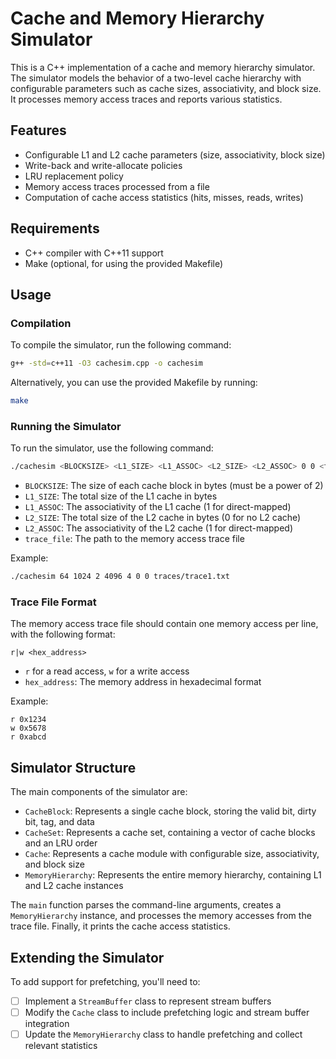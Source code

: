 # Cache and Memory Hierarchy Simulator

This is a C++ implementation of a cache and memory hierarchy simulator. The simulator models the behavior of a two-level cache hierarchy with configurable parameters such as cache sizes, associativity, and block size. It processes memory access traces and reports various statistics.

## Features

- Configurable L1 and L2 cache parameters (size, associativity, block size)
- Write-back and write-allocate policies
- LRU replacement policy
- Memory access traces processed from a file
- Computation of cache access statistics (hits, misses, reads, writes)

## Requirements

- C++ compiler with C++11 support
- Make (optional, for using the provided Makefile)

## Usage

### Compilation

To compile the simulator, run the following command:

```bash
g++ -std=c++11 -O3 cachesim.cpp -o cachesim
```

Alternatively, you can use the provided Makefile by running:

```bash
make
```

### Running the Simulator

To run the simulator, use the following command:

```bash
./cachesim <BLOCKSIZE> <L1_SIZE> <L1_ASSOC> <L2_SIZE> <L2_ASSOC> 0 0 <trace_file>
```

- `BLOCKSIZE`: The size of each cache block in bytes (must be a power of 2)
- `L1_SIZE`: The total size of the L1 cache in bytes
- `L1_ASSOC`: The associativity of the L1 cache (1 for direct-mapped)
- `L2_SIZE`: The total size of the L2 cache in bytes (0 for no L2 cache)
- `L2_ASSOC`: The associativity of the L2 cache (1 for direct-mapped)
- `trace_file`: The path to the memory access trace file

Example:
```bash
./cachesim 64 1024 2 4096 4 0 0 traces/trace1.txt
```

### Trace File Format

The memory access trace file should contain one memory access per line, with the following format:

```
r|w <hex_address>
```

- `r` for a read access, `w` for a write access
- `hex_address`: The memory address in hexadecimal format

Example:
```
r 0x1234
w 0x5678
r 0xabcd
```

## Simulator Structure

The main components of the simulator are:

- `CacheBlock`: Represents a single cache block, storing the valid bit, dirty bit, tag, and data
- `CacheSet`: Represents a cache set, containing a vector of cache blocks and an LRU order
- `Cache`: Represents a cache module with configurable size, associativity, and block size
- `MemoryHierarchy`: Represents the entire memory hierarchy, containing L1 and L2 cache instances

The `main` function parses the command-line arguments, creates a `MemoryHierarchy` instance, and processes the memory accesses from the trace file. Finally, it prints the cache access statistics.

## Extending the Simulator

To add support for prefetching, you'll need to:

- [ ] Implement a `StreamBuffer` class to represent stream buffers
- [ ] Modify the `Cache` class to include prefetching logic and stream buffer integration
- [ ] Update the `MemoryHierarchy` class to handle prefetching and collect relevant statistics